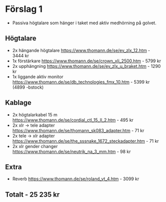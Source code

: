 # Förslag 1

+ Passiva högtalare som hänger i taket med aktiv medhörning på golvet.

## Högtalare
+ 2x hängande högtalare https://www.thomann.de/se/ev_zlx_12.htm                             - 3444 kr
+ 1x förstärkare https://www.thomann.de/se/crown_xli_2500.htm                               - 5799 kr
+ 2x upphängning https://www.thomann.de/se/ev_zlx_u_braket.htm                              - 1290 kr
+ 1x liggande aktiv monitor https://www.thomann.de/se/db_technologies_fmx_10.htm            - 5399 kr (4899 -bstock)

## Kablage
+ 2x högtalarkabel 15 m https://www.thomann.de/se/cordial_ctl_15_ll_2.htm                   - 495  kr
+ 2x xlr -> tele adapter https://www.thomann.de/se/thomann_sk083_adapter.htm                - 71   kr
+ 2x tele -> xlr adapter https://www.thomann.de/se/the_sssnake_1672_steckadapter.htm        - 71   kr
+ 2x xlr gender changer https://www.thomann.de/se/neutrik_na_3_mm.htm                       - 98   kr

## Extra
+ Reverb https://www.thomann.de/se/roland_vt_4.htm                                          - 3099 kr

## Totalt                                                                                   - 25 235 kr
